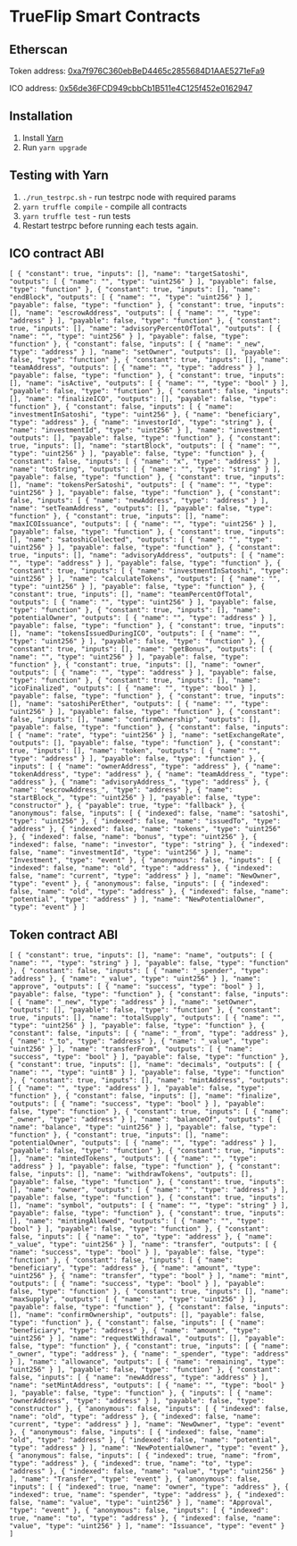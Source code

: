 # TrueFlip Smart Contracts

## Etherscan

Token address: [0xa7f976C360ebBeD4465c2855684D1AAE5271eFa9](https://etherscan.io/token/0xa7f976C360ebBeD4465c2855684D1AAE5271eFa9)

ICO address: [0x56de36FCD949cbbCb1B511e4C125f452e0162947](https://etherscan.io/address/0x56de36fcd949cbbcb1b511e4c125f452e0162947)

## Installation
1. Install [Yarn](https://yarnpkg.com/lang/en/docs/install/)
2. Run `yarn upgrade`

## Testing with Yarn
1. `./run_testrpc.sh` - run testrpc node with required params
2. `yarn truffle compile` - compile all contracts
3. `yarn truffle test` - run tests
4. Restart testrpc before running each tests again.

## ICO contract ABI

`[
    {
      "constant": true,
      "inputs": [],
      "name": "targetSatoshi",
      "outputs": [
        {
          "name": "",
          "type": "uint256"
        }
      ],
      "payable": false,
      "type": "function"
    },
    {
      "constant": true,
      "inputs": [],
      "name": "endBlock",
      "outputs": [
        {
          "name": "",
          "type": "uint256"
        }
      ],
      "payable": false,
      "type": "function"
    },
    {
      "constant": true,
      "inputs": [],
      "name": "escrowAddress",
      "outputs": [
        {
          "name": "",
          "type": "address"
        }
      ],
      "payable": false,
      "type": "function"
    },
    {
      "constant": true,
      "inputs": [],
      "name": "advisoryPercentOfTotal",
      "outputs": [
        {
          "name": "",
          "type": "uint256"
        }
      ],
      "payable": false,
      "type": "function"
    },
    {
      "constant": false,
      "inputs": [
        {
          "name": "_new",
          "type": "address"
        }
      ],
      "name": "setOwner",
      "outputs": [],
      "payable": false,
      "type": "function"
    },
    {
      "constant": true,
      "inputs": [],
      "name": "teamAddress",
      "outputs": [
        {
          "name": "",
          "type": "address"
        }
      ],
      "payable": false,
      "type": "function"
    },
    {
      "constant": true,
      "inputs": [],
      "name": "isActive",
      "outputs": [
        {
          "name": "",
          "type": "bool"
        }
      ],
      "payable": false,
      "type": "function"
    },
    {
      "constant": false,
      "inputs": [],
      "name": "finalizeICO",
      "outputs": [],
      "payable": false,
      "type": "function"
    },
    {
      "constant": false,
      "inputs": [
        {
          "name": "investmentInSatoshi",
          "type": "uint256"
        },
        {
          "name": "beneficiary",
          "type": "address"
        },
        {
          "name": "investorId",
          "type": "string"
        },
        {
          "name": "investmentId",
          "type": "uint256"
        }
      ],
      "name": "investment",
      "outputs": [],
      "payable": false,
      "type": "function"
    },
    {
      "constant": true,
      "inputs": [],
      "name": "startBlock",
      "outputs": [
        {
          "name": "",
          "type": "uint256"
        }
      ],
      "payable": false,
      "type": "function"
    },
    {
      "constant": false,
      "inputs": [
        {
          "name": "x",
          "type": "address"
        }
      ],
      "name": "toString",
      "outputs": [
        {
          "name": "",
          "type": "string"
        }
      ],
      "payable": false,
      "type": "function"
    },
    {
      "constant": true,
      "inputs": [],
      "name": "tokensPerSatoshi",
      "outputs": [
        {
          "name": "",
          "type": "uint256"
        }
      ],
      "payable": false,
      "type": "function"
    },
    {
      "constant": false,
      "inputs": [
        {
          "name": "newAddress",
          "type": "address"
        }
      ],
      "name": "setTeamAddress",
      "outputs": [],
      "payable": false,
      "type": "function"
    },
    {
      "constant": true,
      "inputs": [],
      "name": "maxICOIssuance",
      "outputs": [
        {
          "name": "",
          "type": "uint256"
        }
      ],
      "payable": false,
      "type": "function"
    },
    {
      "constant": true,
      "inputs": [],
      "name": "satoshiCollected",
      "outputs": [
        {
          "name": "",
          "type": "uint256"
        }
      ],
      "payable": false,
      "type": "function"
    },
    {
      "constant": true,
      "inputs": [],
      "name": "advisoryAddress",
      "outputs": [
        {
          "name": "",
          "type": "address"
        }
      ],
      "payable": false,
      "type": "function"
    },
    {
      "constant": true,
      "inputs": [
        {
          "name": "investmentInSatoshi",
          "type": "uint256"
        }
      ],
      "name": "calculateTokens",
      "outputs": [
        {
          "name": "",
          "type": "uint256"
        }
      ],
      "payable": false,
      "type": "function"
    },
    {
      "constant": true,
      "inputs": [],
      "name": "teamPercentOfTotal",
      "outputs": [
        {
          "name": "",
          "type": "uint256"
        }
      ],
      "payable": false,
      "type": "function"
    },
    {
      "constant": true,
      "inputs": [],
      "name": "potentialOwner",
      "outputs": [
        {
          "name": "",
          "type": "address"
        }
      ],
      "payable": false,
      "type": "function"
    },
    {
      "constant": true,
      "inputs": [],
      "name": "tokensIssuedDuringICO",
      "outputs": [
        {
          "name": "",
          "type": "uint256"
        }
      ],
      "payable": false,
      "type": "function"
    },
    {
      "constant": true,
      "inputs": [],
      "name": "getBonus",
      "outputs": [
        {
          "name": "",
          "type": "uint256"
        }
      ],
      "payable": false,
      "type": "function"
    },
    {
      "constant": true,
      "inputs": [],
      "name": "owner",
      "outputs": [
        {
          "name": "",
          "type": "address"
        }
      ],
      "payable": false,
      "type": "function"
    },
    {
      "constant": true,
      "inputs": [],
      "name": "icoFinalized",
      "outputs": [
        {
          "name": "",
          "type": "bool"
        }
      ],
      "payable": false,
      "type": "function"
    },
    {
      "constant": true,
      "inputs": [],
      "name": "satoshiPerEther",
      "outputs": [
        {
          "name": "",
          "type": "uint256"
        }
      ],
      "payable": false,
      "type": "function"
    },
    {
      "constant": false,
      "inputs": [],
      "name": "confirmOwnership",
      "outputs": [],
      "payable": false,
      "type": "function"
    },
    {
      "constant": false,
      "inputs": [
        {
          "name": "rate",
          "type": "uint256"
        }
      ],
      "name": "setExchangeRate",
      "outputs": [],
      "payable": false,
      "type": "function"
    },
    {
      "constant": true,
      "inputs": [],
      "name": "token",
      "outputs": [
        {
          "name": "",
          "type": "address"
        }
      ],
      "payable": false,
      "type": "function"
    },
    {
      "inputs": [
        {
          "name": "ownerAddress",
          "type": "address"
        },
        {
          "name": "tokenAddress",
          "type": "address"
        },
        {
          "name": "teamAddress_",
          "type": "address"
        },
        {
          "name": "advisoryAddress_",
          "type": "address"
        },
        {
          "name": "escrowAddress_",
          "type": "address"
        },
        {
          "name": "startBlock_",
          "type": "uint256"
        }
      ],
      "payable": false,
      "type": "constructor"
    },
    {
      "payable": true,
      "type": "fallback"
    },
    {
      "anonymous": false,
      "inputs": [
        {
          "indexed": false,
          "name": "satoshi",
          "type": "uint256"
        },
        {
          "indexed": false,
          "name": "issuedTo",
          "type": "address"
        },
        {
          "indexed": false,
          "name": "tokens",
          "type": "uint256"
        },
        {
          "indexed": false,
          "name": "bonus",
          "type": "uint256"
        },
        {
          "indexed": false,
          "name": "investor",
          "type": "string"
        },
        {
          "indexed": false,
          "name": "investmentId",
          "type": "uint256"
        }
      ],
      "name": "Investment",
      "type": "event"
    },
    {
      "anonymous": false,
      "inputs": [
        {
          "indexed": false,
          "name": "old",
          "type": "address"
        },
        {
          "indexed": false,
          "name": "current",
          "type": "address"
        }
      ],
      "name": "NewOwner",
      "type": "event"
    },
    {
      "anonymous": false,
      "inputs": [
        {
          "indexed": false,
          "name": "old",
          "type": "address"
        },
        {
          "indexed": false,
          "name": "potential",
          "type": "address"
        }
      ],
      "name": "NewPotentialOwner",
      "type": "event"
    }
  ]`

## Token contract ABI

`[
    {
      "constant": true,
      "inputs": [],
      "name": "name",
      "outputs": [
        {
          "name": "",
          "type": "string"
        }
      ],
      "payable": false,
      "type": "function"
    },
    {
      "constant": false,
      "inputs": [
        {
          "name": "_spender",
          "type": "address"
        },
        {
          "name": "_value",
          "type": "uint256"
        }
      ],
      "name": "approve",
      "outputs": [
        {
          "name": "success",
          "type": "bool"
        }
      ],
      "payable": false,
      "type": "function"
    },
    {
      "constant": false,
      "inputs": [
        {
          "name": "_new",
          "type": "address"
        }
      ],
      "name": "setOwner",
      "outputs": [],
      "payable": false,
      "type": "function"
    },
    {
      "constant": true,
      "inputs": [],
      "name": "totalSupply",
      "outputs": [
        {
          "name": "",
          "type": "uint256"
        }
      ],
      "payable": false,
      "type": "function"
    },
    {
      "constant": false,
      "inputs": [
        {
          "name": "_from",
          "type": "address"
        },
        {
          "name": "_to",
          "type": "address"
        },
        {
          "name": "_value",
          "type": "uint256"
        }
      ],
      "name": "transferFrom",
      "outputs": [
        {
          "name": "success",
          "type": "bool"
        }
      ],
      "payable": false,
      "type": "function"
    },
    {
      "constant": true,
      "inputs": [],
      "name": "decimals",
      "outputs": [
        {
          "name": "",
          "type": "uint8"
        }
      ],
      "payable": false,
      "type": "function"
    },
    {
      "constant": true,
      "inputs": [],
      "name": "mintAddress",
      "outputs": [
        {
          "name": "",
          "type": "address"
        }
      ],
      "payable": false,
      "type": "function"
    },
    {
      "constant": false,
      "inputs": [],
      "name": "finalize",
      "outputs": [
        {
          "name": "success",
          "type": "bool"
        }
      ],
      "payable": false,
      "type": "function"
    },
    {
      "constant": true,
      "inputs": [
        {
          "name": "_owner",
          "type": "address"
        }
      ],
      "name": "balanceOf",
      "outputs": [
        {
          "name": "balance",
          "type": "uint256"
        }
      ],
      "payable": false,
      "type": "function"
    },
    {
      "constant": true,
      "inputs": [],
      "name": "potentialOwner",
      "outputs": [
        {
          "name": "",
          "type": "address"
        }
      ],
      "payable": false,
      "type": "function"
    },
    {
      "constant": true,
      "inputs": [],
      "name": "mintedTokens",
      "outputs": [
        {
          "name": "",
          "type": "address"
        }
      ],
      "payable": false,
      "type": "function"
    },
    {
      "constant": false,
      "inputs": [],
      "name": "withdrawTokens",
      "outputs": [],
      "payable": false,
      "type": "function"
    },
    {
      "constant": true,
      "inputs": [],
      "name": "owner",
      "outputs": [
        {
          "name": "",
          "type": "address"
        }
      ],
      "payable": false,
      "type": "function"
    },
    {
      "constant": true,
      "inputs": [],
      "name": "symbol",
      "outputs": [
        {
          "name": "",
          "type": "string"
        }
      ],
      "payable": false,
      "type": "function"
    },
    {
      "constant": true,
      "inputs": [],
      "name": "mintingAllowed",
      "outputs": [
        {
          "name": "",
          "type": "bool"
        }
      ],
      "payable": false,
      "type": "function"
    },
    {
      "constant": false,
      "inputs": [
        {
          "name": "_to",
          "type": "address"
        },
        {
          "name": "_value",
          "type": "uint256"
        }
      ],
      "name": "transfer",
      "outputs": [
        {
          "name": "success",
          "type": "bool"
        }
      ],
      "payable": false,
      "type": "function"
    },
    {
      "constant": false,
      "inputs": [
        {
          "name": "beneficiary",
          "type": "address"
        },
        {
          "name": "amount",
          "type": "uint256"
        },
        {
          "name": "transfer",
          "type": "bool"
        }
      ],
      "name": "mint",
      "outputs": [
        {
          "name": "success",
          "type": "bool"
        }
      ],
      "payable": false,
      "type": "function"
    },
    {
      "constant": true,
      "inputs": [],
      "name": "maxSupply",
      "outputs": [
        {
          "name": "",
          "type": "uint256"
        }
      ],
      "payable": false,
      "type": "function"
    },
    {
      "constant": false,
      "inputs": [],
      "name": "confirmOwnership",
      "outputs": [],
      "payable": false,
      "type": "function"
    },
    {
      "constant": false,
      "inputs": [
        {
          "name": "beneficiary",
          "type": "address"
        },
        {
          "name": "amount",
          "type": "uint256"
        }
      ],
      "name": "requestWithdrawal",
      "outputs": [],
      "payable": false,
      "type": "function"
    },
    {
      "constant": true,
      "inputs": [
        {
          "name": "_owner",
          "type": "address"
        },
        {
          "name": "_spender",
          "type": "address"
        }
      ],
      "name": "allowance",
      "outputs": [
        {
          "name": "remaining",
          "type": "uint256"
        }
      ],
      "payable": false,
      "type": "function"
    },
    {
      "constant": false,
      "inputs": [
        {
          "name": "newAddress",
          "type": "address"
        }
      ],
      "name": "setMintAddress",
      "outputs": [
        {
          "name": "",
          "type": "bool"
        }
      ],
      "payable": false,
      "type": "function"
    },
    {
      "inputs": [
        {
          "name": "ownerAddress",
          "type": "address"
        }
      ],
      "payable": false,
      "type": "constructor"
    },
    {
      "anonymous": false,
      "inputs": [
        {
          "indexed": false,
          "name": "old",
          "type": "address"
        },
        {
          "indexed": false,
          "name": "current",
          "type": "address"
        }
      ],
      "name": "NewOwner",
      "type": "event"
    },
    {
      "anonymous": false,
      "inputs": [
        {
          "indexed": false,
          "name": "old",
          "type": "address"
        },
        {
          "indexed": false,
          "name": "potential",
          "type": "address"
        }
      ],
      "name": "NewPotentialOwner",
      "type": "event"
    },
    {
      "anonymous": false,
      "inputs": [
        {
          "indexed": true,
          "name": "from",
          "type": "address"
        },
        {
          "indexed": true,
          "name": "to",
          "type": "address"
        },
        {
          "indexed": false,
          "name": "value",
          "type": "uint256"
        }
      ],
      "name": "Transfer",
      "type": "event"
    },
    {
      "anonymous": false,
      "inputs": [
        {
          "indexed": true,
          "name": "owner",
          "type": "address"
        },
        {
          "indexed": true,
          "name": "spender",
          "type": "address"
        },
        {
          "indexed": false,
          "name": "value",
          "type": "uint256"
        }
      ],
      "name": "Approval",
      "type": "event"
    },
    {
      "anonymous": false,
      "inputs": [
        {
          "indexed": true,
          "name": "to",
          "type": "address"
        },
        {
          "indexed": false,
          "name": "value",
          "type": "uint256"
        }
      ],
      "name": "Issuance",
      "type": "event"
    }
  ]`
